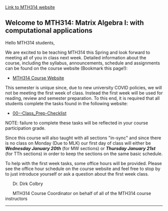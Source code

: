 [Link to MTH314 website](http://cmse.msu.edu/mth314/)

## Welcome to MTH314: Matrix Algebra I: with computational applications


Hello MTH314 students,

We are excited to be teaching MTH314 this Spring and look forward to meeting all of you in class next week. Detailed information about the course, including the syllabus, announcements, schedule and assignments can be found on the course website (Bookmark this page!):

- [MTH314 Course Website](http://cmse.msu.edu/mth314)

This semester is unique since, due to new university COVID policies, we will not be meeting the first week of class. Instead the first week will be used for reading, review and semester preparation.  To this end, it is required that all students complete the tasks found in the following website:

- [00--Class_Prep-Checklist](https://msu-cmse-courses.github.io/mth314-s21-student/assignments//00-Class_Prep_Checklist.html)

NOTE: failure to complete these tasks will be reflected in your course participation grade. 

Since this course will also taught with all sections "in-sync" and since there is no class on Monday (Due to MLK) our first day of class will either be **_Wednesday January 20th_** (for MW sections) or **_Thursday January 21st_** (for TTh sections) in order to keep the sections on the same basic schedule.

To help with the first week tasks, some office hours will be provided.  Please see the office hour schedule on the course website and feel free to stop by to just introduce yourself or ask a question about the first week class. 


&nbsp;&nbsp;&nbsp;&nbsp;&nbsp;&nbsp;Dr. Dirk Colbry 

&nbsp;&nbsp;&nbsp;&nbsp;&nbsp;&nbsp;MTH314 Course Coordinator on behalf of all of the MTH314 course instructors


-----

